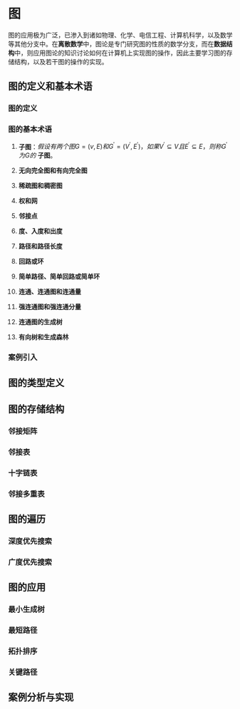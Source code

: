 # 图

图的应用极为广泛，已渗入到诸如物理、化学、电信工程、计算机科学，以及数学等其他分支中。在**离散数学**中，图论是专门研究图的性质的数学分支，而在**数据结构**中，则应用图论的知识讨论如何在计算机上实现图的操作，因此主要学习图的存储结构，以及若干图的操作的实现。

## 图的定义和基本术语

### 图的定义

### 图的基本术语

1. **子图**：$假设有两个图 G = (v, E) 和 G^{'}=(V^{'}, E^{'}) ，如果 V^{'} \subseteq V 且 E^{'} \subseteq E，则称 G^{'} 为 G 的$ **子图**。

2. **无向完全图和有向完全图**

3. **稀疏图和稠密图**

4. **权和网**

5. **邻接点**

6. **度、入度和出度**

7. **路径和路径长度**

8. **回路或环**

9. **简单路径、简单回路或简单环**

10. **连通、连通图和连通量**

11. **强连通图和强连通分量**

12. **连通图的生成树**

13. **有向树和生成森林**

### 案例引入

## 图的类型定义

## 图的存储结构

### 邻接矩阵

### 邻接表

### 十字链表

### 邻接多重表

## 图的遍历

### 深度优先搜索

### 广度优先搜索

## 图的应用

### 最小生成树

### 最短路径

### 拓扑排序

### 关键路径

## 案例分析与实现